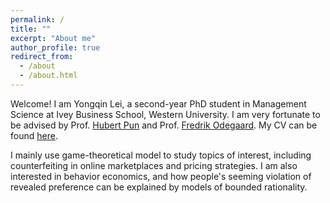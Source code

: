```yaml
---
permalink: /
title: ""
excerpt: "About me"
author_profile: true
redirect_from: 
  - /about
  - /about.html
---
```


Welcome! I am Yongqin Lei, a second-year PhD student in Management Science at Ivey Business School, Western University. I am very fortunate to be advised by Prof. [Hubert Pun](https://www.ivey.uwo.ca/faculty/directory/hubert-pun/) and Prof. [Fredrik Odegaard](https://www.ivey.uwo.ca/faculty/directory/fredrik-odegaard/). My CV can be found [here](https://iveyca-my.sharepoint.com/:b:/g/personal/ylei_phd_ivey_ca/EenWYrbInbxJvBwvf8aEkCUB9li2odUrTx2wyFAA6bh_sg?e=37b3Ac).

I mainly use game-theoretical model to study topics of interest, including counterfeiting in online marketplaces and pricing strategies. I am also interested in behavior economics, and how people's seeming violation of revealed preference can be explained by models of bounded rationality. 





